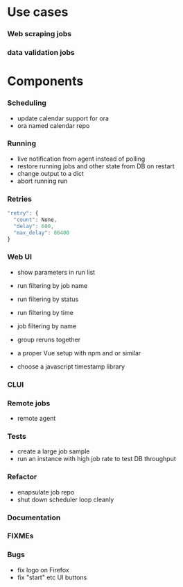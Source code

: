 # Use cases

### Web scraping jobs

### data validation jobs




# Components

### Scheduling

- update calendar support for ora
- ora named calendar repo


### Running

- live notification from agent instead of polling
- restore running jobs and other state from DB on restart
- change output to a dict
- abort running run


### Retries

```js
"retry": {
  "count": None,
  "delay": 600,
  "max_delay": 86400
}
```


### Web UI

- show parameters in run list
- run filtering by job name
- run filtering by status
- run filtering by time
- job filtering by name

- group reruns together

- a proper Vue setup with npm and or similar
- choose a javascript timestamp library


### CLUI


### Remote jobs

- remote agent


### Tests

- create a large job sample
- run an instance with high job rate to test DB throughput


### Refactor

- enapsulate job repo
- shut down scheduler loop cleanly


### Documentation


### FIXMEs


### Bugs

- fix logo on Firefox
- fix "start" etc UI buttons


